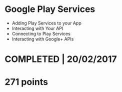 # Google Play Services
- Adding Play Services to your App
- Interacting with Your API 
- Connecting to Play Services 
- Interacting with Google+ APIs 

# COMPLETED | 20/02/2017
# 271 points
